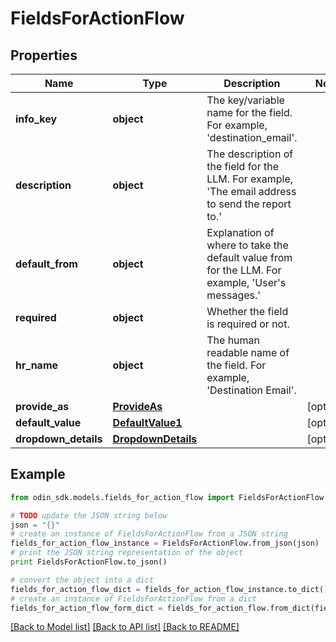 # FieldsForActionFlow


## Properties

Name | Type | Description | Notes
------------ | ------------- | ------------- | -------------
**info_key** | **object** | The key/variable name for the field. For example, &#39;destination_email&#39;. | 
**description** | **object** | The description of the field for the LLM. For example, &#39;The email address to send the report to.&#39; | 
**default_from** | **object** | Explanation of where to take the default value from for the LLM. For example, &#39;User&#39;s messages.&#39; | 
**required** | **object** | Whether the field is required or not. | 
**hr_name** | **object** | The human readable name of the field. For example, &#39;Destination Email&#39;. | 
**provide_as** | [**ProvideAs**](ProvideAs.md) |  | [optional] 
**default_value** | [**DefaultValue1**](DefaultValue1.md) |  | [optional] 
**dropdown_details** | [**DropdownDetails**](DropdownDetails.md) |  | [optional] 

## Example

```python
from odin_sdk.models.fields_for_action_flow import FieldsForActionFlow

# TODO update the JSON string below
json = "{}"
# create an instance of FieldsForActionFlow from a JSON string
fields_for_action_flow_instance = FieldsForActionFlow.from_json(json)
# print the JSON string representation of the object
print FieldsForActionFlow.to_json()

# convert the object into a dict
fields_for_action_flow_dict = fields_for_action_flow_instance.to_dict()
# create an instance of FieldsForActionFlow from a dict
fields_for_action_flow_form_dict = fields_for_action_flow.from_dict(fields_for_action_flow_dict)
```
[[Back to Model list]](../README.md#documentation-for-models) [[Back to API list]](../README.md#documentation-for-api-endpoints) [[Back to README]](../README.md)


